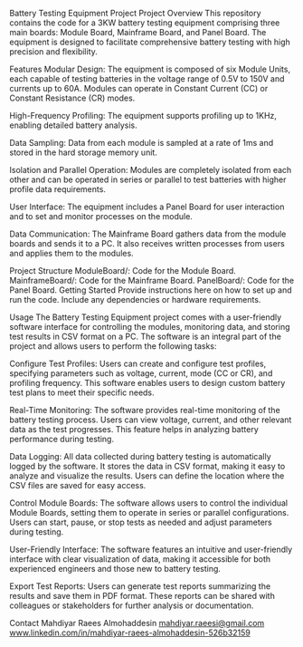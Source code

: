 Battery Testing Equipment Project
Project Overview
This repository contains the code for a 3KW battery testing equipment comprising three main boards: Module Board, Mainframe Board, and Panel Board. The equipment is designed to facilitate comprehensive battery testing with high precision and flexibility.

Features
Modular Design: The equipment is composed of six Module Units, each capable of testing batteries in the voltage range of 0.5V to 150V and currents up to 60A. Modules can operate in Constant Current (CC) or Constant Resistance (CR) modes.

High-Frequency Profiling: The equipment supports profiling up to 1KHz, enabling detailed battery analysis.

Data Sampling: Data from each module is sampled at a rate of 1ms and stored in the hard storage memory unit.

Isolation and Parallel Operation: Modules are completely isolated from each other and can be operated in series or parallel to test batteries with higher profile data requirements.

User Interface: The equipment includes a Panel Board for user interaction and to set and monitor processes on the module.

Data Communication: The Mainframe Board gathers data from the module boards and sends it to a PC. It also receives written processes from users and applies them to the modules.

Project Structure
ModuleBoard/: Code for the Module Board.
MainframeBoard/: Code for the Mainframe Board.
PanelBoard/: Code for the Panel Board.
Getting Started
Provide instructions here on how to set up and run the code. Include any dependencies or hardware requirements.

Usage
The Battery Testing Equipment project comes with a user-friendly software interface for controlling the modules, monitoring data, and storing test results in CSV format on a PC. The software is an integral part of the project and allows users to perform the following tasks:

Configure Test Profiles: Users can create and configure test profiles, specifying parameters such as voltage, current, mode (CC or CR), and profiling frequency. This software enables users to design custom battery test plans to meet their specific needs.

Real-Time Monitoring: The software provides real-time monitoring of the battery testing process. Users can view voltage, current, and other relevant data as the test progresses. This feature helps in analyzing battery performance during testing.

Data Logging: All data collected during battery testing is automatically logged by the software. It stores the data in CSV format, making it easy to analyze and visualize the results. Users can define the location where the CSV files are saved for easy access.

Control Module Boards: The software allows users to control the individual Module Boards, setting them to operate in series or parallel configurations. Users can start, pause, or stop tests as needed and adjust parameters during testing.

User-Friendly Interface: The software features an intuitive and user-friendly interface with clear visualization of data, making it accessible for both experienced engineers and those new to battery testing.

Export Test Reports: Users can generate test reports summarizing the results and save them in PDF format. These reports can be shared with colleagues or stakeholders for further analysis or documentation.


Contact
Mahdiyar Raees Almohaddesin 
mahdiyar.raeesi@gmail.com
www.linkedin.com/in/mahdiyar-raees-almohaddesin-526b32159
